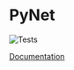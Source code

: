 # PyNet

![Tests](https://github.com/HorusElohim/PyNet/actions/workflows/tests.yml/badge.svg)

[Documentation](https://horuselohim.github.io/PyNet/html/index.html)